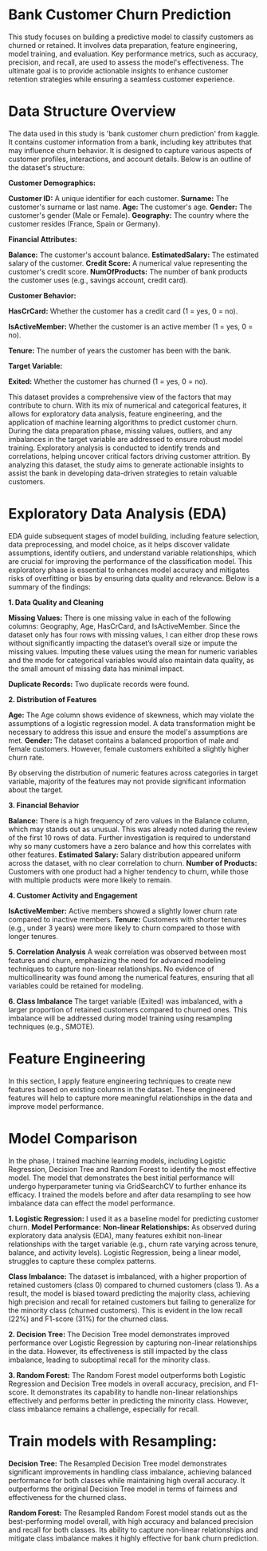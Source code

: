 # Bank Customer Churn Prediction
This study focuses on building a predictive model to classify customers as churned or retained. It involves data preparation, feature engineering, model training, and evaluation. Key performance metrics, such as accuracy, precision, and recall, are used to assess the model's effectiveness. The ultimate goal is to provide actionable insights to enhance customer retention strategies while ensuring a seamless customer experience.

# Data Structure Overview
The data used in this study is 'bank customer churn prediction' from kaggle.
It contains customer information from a bank, including key attributes that may influence churn behavior. It is designed to capture various aspects of customer profiles, interactions, and account details. Below is an outline of the dataset's structure:

**Customer Demographics:**

**Customer ID:** A unique identifier for each customer. 
**Surname:** The customer's surname or last name.
**Age:** The customer's age.
**Gender:** The customer's gender (Male or Female).
**Geography:** The country where the customer resides (France, Spain or Germany).

**Financial Attributes:**

**Balance:** The customer's account balance.
**EstimatedSalary:** The estimated salary of the customer.
**Credit Score:** A numerical value representing the customer's credit score.
**NumOfProducts:** The number of bank products the customer uses (e.g., savings account, credit card).

**Customer Behavior:**

**HasCrCard:** Whether the customer has a credit card (1 = yes, 0 = no).

**IsActiveMember:** Whether the customer is an active member (1 = yes, 0 = no).

**Tenure:** The number of years the customer has been with the bank.

**Target Variable:**

**Exited:** Whether the customer has churned (1 = yes, 0 = no).

This dataset provides a comprehensive view of the factors that may contribute to churn. With its mix of numerical and categorical features, it allows for exploratory data analysis, feature engineering, and the application of machine learning algorithms to predict customer churn.
During the data preparation phase, missing values, outliers, and any imbalances in the target variable are addressed to ensure robust model training. Exploratory analysis is conducted to identify trends and correlations, helping uncover critical factors driving customer attrition.
By analyzing this dataset, the study aims to generate actionable insights to assist the bank in developing data-driven strategies to retain valuable customers.

# Exploratory Data Analysis (EDA)
 EDA guide subsequent stages of model building, including feature selection, data preprocessing, and model choice, as it helps discover validate assumptions, identify outliers, and understand variable relationships, which are crucial for improving the performance of the classification model. This exploratory phase is essential to enhances model accuracy and mitigates risks of overfitting or bias by ensuring data quality and relevance. Below is a summary of the findings:

**1. Data Quality and Cleaning**
    
**Missing Values:** There is one missing value in each of the following columns: Geography, Age, HasCrCard, and IsActiveMember. Since the dataset only has four rows with missing values, I can either drop these rows without significantly impacting the dataset’s overall size or impute the missing values. Imputing these values using the mean for numeric variables and the mode for categorical variables would also maintain data quality, as the small amount of missing data has minimal impact.

**Duplicate Records:** Two duplicate records were found.

**2. Distribution of Features**

**Age:** The Age column shows evidence of skewness, which may violate the assumptions of a logistic regression model. A data transformation might be necessary to address this issue and ensure the model's assumptions are met.
**Gender:** The dataset contains a balanced proportion of male and female customers. However, female customers exhibited a slightly higher churn rate.

By observing the distrbution of numeric features across categories in target variable, majority of the features may not provide significant information about the target.

**3. Financial Behavior**

**Balance:** There is a high frequency of zero values in the Balance column, which may stands out as unusual. This was already noted during the review of the first 10 rows of data. Further investigation is required to understand why so many customers have a zero balance and how this correlates with other features.
**Estimated Salary:** Salary distribution appeared uniform across the dataset, with no clear correlation to churn.
**Number of Products:** Customers with one product had a higher tendency to churn, while those with multiple products were more likely to remain.

**4. Customer Activity and Engagement**

**IsActiveMember:** Active members showed a slightly lower churn rate compared to inactive members.
**Tenure:** Customers with shorter tenures (e.g., under 3 years) were more likely to churn compared to those with longer tenures.

**5. Correlation Analysis**
A weak correlation was observed between most features and churn, emphasizing the need for advanced modeling techniques to capture non-linear relationships.
No evidence of multicollinearity was found among the numerical features, ensuring that all variables could be retained for modeling.

**6. Class Imbalance**
The target variable (Exited) was imbalanced, with a larger proportion of retained customers compared to churned ones. This imbalance will be addressed during model training using resampling techniques (e.g., SMOTE).

# Feature Engineering
In this section, I apply feature engineering techniques to create new features based on existing columns in the dataset. These engineered features will help to capture more meaningful relationships in the data and improve model performance.

# Model Comparison
In the phase, I trained machine learning models, including Logistic Regression, Decision Tree and Random Forest to identify the most effective model. The model that demonstrates the best initial performance will undergo hyperparameter tuning via GridSearchCV to further enhance its efficacy. I trained the models before and after data resampling to see how imbalance data can effect the model performance.

**1. Logistic Regression:**
 I used it as a baseline model for predicting customer churn.
 **Model Performance:**
 **Non-linear Relationships:** As observed during exploratory data analysis (EDA), many features exhibit non-linear relationships with the target variable (e.g., churn rate varying across tenure, balance, and activity levels). Logistic Regression, being a linear model, struggles to capture these complex patterns.
 
**Class Imbalance:**
The dataset is imbalanced, with a higher proportion of retained customers (class 0) compared to churned customers (class 1).
As a result, the model is biased toward predicting the majority class, achieving high precision and recall for retained customers but failing to generalize for the minority class (churned customers). This is evident in the low recall (22%) and F1-score (31%) for the churned class.

**2. Decision Tree:**
The Decision Tree model demonstrates improved performance over Logistic Regression by capturing non-linear relationships in the data. However, its effectiveness is still impacted by the class imbalance, leading to suboptimal recall for the minority class.

**3. Random Forest:**
The Random Forest model outperforms both Logistic Regression and Decision Tree models in overall accuracy, precision, and F1-score. It demonstrates its capability to handle non-linear relationships effectively and performs better in predicting the minority class. However, class imbalance remains a challenge, especially for recall.

# Train models with Resampling:
**Decision Tree:** The Resampled Decision Tree model demonstrates significant improvements in handling class imbalance, achieving balanced performance for both classes while maintaining high overall accuracy. It outperforms the original Decision Tree model in terms of fairness and effectiveness for the churned class.

**Random Forest:** The Resampled Random Forest model stands out as the best-performing model overall, with high accuracy and balanced precision and recall for both classes. Its ability to capture non-linear relationships and mitigate class imbalance makes it highly effective for bank churn prediction.

